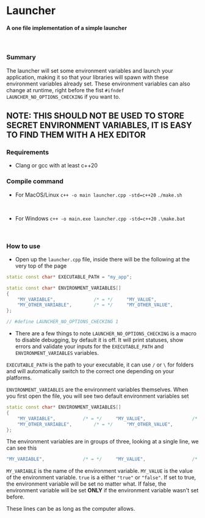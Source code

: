 # Launcher
#### A one file implementation of a simple launcher
<br>

### Summary
The launcher will set some environment variables and launch your application, making it so that your libraries will spawn with these environment variables already set.
These environment variables can also change at runtime, right before the fist `#ifndef LAUNCHER_NO_OPTIONS_CHECKING` if you want to.

## NOTE: THIS SHOULD NOT BE USED TO STORE SECRET ENVIRONMENT VARIABLES, IT IS EASY TO FIND THEM WITH A HEX EDITOR


### Requirements
- Clang or gcc with at least c++20

### Compile command

- For MacOS/Linux
`c++ -o main launcher.cpp -std=c++20`
`./make.sh`
<br>

- For Windows
`c++ -o main.exe launcher.cpp -std=c++20`
`.\make.bat`
<br>

### How to use
- Open up the `launcher.cpp` file, inside there will be the following at the very top of the page
```cpp
static const char* EXECUTABLE_PATH = "my_app";

static const char* ENVIRONMENT_VARIABLES[]
{
	"MY_VARIABLE", 				/* = */		"MY_VALUE",					/* Override? */		"true",
	"MY_OTHER_VARIABLE", 		/* = */		"MY_OTHER_VALUE",			/* Override? */		"false",
};

// #define LAUNCHER_NO_OPTIONS_CHECKING 1
```

- There are a few things to note
`LAUNCHER_NO_OPTIONS_CHECKING` is a macro to disable debugging, by default it is off. It will print statuses, show errors and validate your inputs for the `EXECUTABLE_PATH` and `ENVIRONMENT_VARIABLES` variables.

`EXECUTABLE_PATH` is the path to your executable, it can use `/` or `\` for folders and will automatically switch to the correct one depending on your platforms.

`ENVIRONMENT_VARIABLES` are the environment variables themselves. When you first open the file, you will see two default environment variables set
```cpp
static const char* ENVIRONMENT_VARIABLES[]
{
	"MY_VARIABLE", 			/* = */		"MY_VALUE",					/* Override? */		"true",
	"MY_OTHER_VARIABLE", 		/* = */		"MY_OTHER_VALUE",			/* Override? */		"false",
};
```
The environment variables are in groups of three, looking at a single line, we can see this
```cpp
"MY_VARIABLE", 				/* = */		"MY_VALUE",					/* Override? */		"true",
```
`MY_VARIABLE` is the name of the environment variable. `MY_VALUE` is the value of the environment variable. `true` is a either `"true"` or `"false"`. If set to true, the environment variable will be set no matter what. If false, the environment variable will be set **ONLY** if the environment variable wasn't set before.

These lines can be as long as the computer allows.